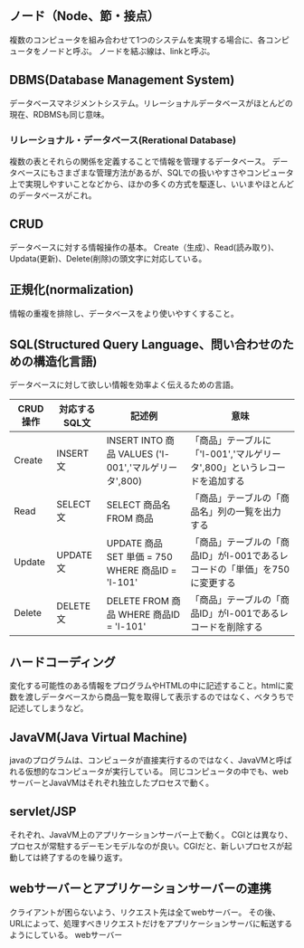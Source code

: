 ## ノード（Node、節・接点）
複数のコンピュータを組み合わせて1つのシステムを実現する場合に、各コンピュータをノードと呼ぶ。
ノードを結ぶ線は、linkと呼ぶ。

## DBMS(Database Management System)
データベースマネジメントシステム。リレーショナルデータベースがほとんどの現在、RDBMSも同じ意味。

### リレーショナル・データベース(Rerational Database)
複数の表とそれらの関係を定義することで情報を管理するデータベース。
データベースにもさまざまな管理方法があるが、SQLでの扱いやすさやコンピュータ上で実現しやすいことなどから、ほかの多くの方式を駆逐し、いいまやほとんどのデータベースがこれ。

## CRUD
データベースに対する情報操作の基本。
Create（生成）、Read(読み取り)、Updata(更新)、Delete(削除)の頭文字に対応している。

## 正規化(normalization)
情報の重複を排除し、データベースをより使いやすくすること。


## SQL(Structured Query Language、問い合わせのための構造化言語)
データベースに対して欲しい情報を効率よく伝えるための言語。

|CRUD操作 |対応するSQL文 |記述例 |意味 |
|---|---|---|---|
|Create |INSERT文 |INSERT INTO 商品 VALUES ('l-001','マルゲリータ',800) |「商品」テーブルに「'l-001','マルゲリータ',800」というレコードを追加する |
|Read |SELECT文 |SELECT 商品名 FROM 商品 |「商品」テーブルの「商品名」列の一覧を出力する |
|Update |UPDATE文 |UPDATE 商品 SET 単価 = 750 WHERE 商品ID = 'l-101' |「商品」テーブルの「商品ID」がl-001であるレコードの「単価」を750に変更する |
|Delete |DELETE文 |DELETE FROM 商品 WHERE 商品ID = 'l-101' |「商品」テーブルの「商品ID」がl-001であるレコードを削除する |

## ハードコーディング
変化する可能性のある情報をプログラムやHTMLの中に記述すること。htmlに変数を渡しデータベースから商品一覧を取得して表示するのではなく、ベタうちで記述してしまうなど。

## JavaVM(Java Virtual Machine)
javaのプログラムは、コンピュータが直接実行するのではなく、JavaVMと呼ばれる仮想的なコンピュータが実行している。
同じコンピュータの中でも、webサーバーとJavaVMはそれぞれ独立したプロセスで動く。

## servlet/JSP
それぞれ、JavaVM上のアプリケーションサーバー上で動く。
CGIとは異なり、プロセスが常駐するデーモンモデルなのが良い。CGIだと、新しいプロセスが起動しては終了するのを繰り返す。

## webサーバーとアプリケーションサーバーの連携
クライアントが困らないよう、リクエスト先は全てwebサーバー。
その後、URLによって、処理すべきリクエストだけをアプリケーションサーバに転送するようにしている。
webサーバー
